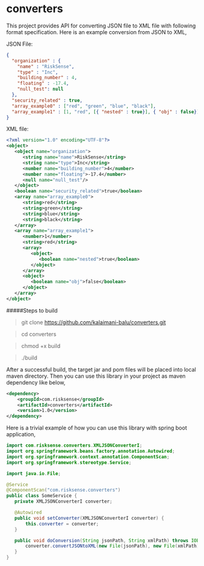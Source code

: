 # converters

This project provides API for converting JSON file to XML file with following format specification. Here is an example conversion from JSON to XML,

JSON File:
```json
{
  "organization" : {
    "name" : "RiskSense",
    "type" : "Inc",
    "building_number" : 4,
    "floating" : -17.4,
    "null_test": null
  },
  "security_related" : true,
  "array_example0" : ["red", "green", "blue", "black"],
  "array_example1" : [1, "red", [{ "nested" : true}], { "obj" : false}]
}
``` 
XML file:
```xml
<?xml version="1.0" encoding="UTF-8"?>
<object>
   <object name="organization">
      <string name="name">RiskSense</string>
      <string name="type">Inc</string>
      <number name="building_number">4</number>
      <number name="floating">-17.4</number>
      <null name="null_test"/>
   </object>
   <boolean name="security_related">true</boolean>
   <array name="array_example0">
      <string>red</string>
      <string>green</string>
      <string>blue</string>
      <string>black</string>
   </array>
   <array name="array_example1">
      <number>1</number>
      <string>red</string>
      <array>
         <object>
            <boolean name="nested">true</boolean>
         </object>
      </array>
      <object>
         <boolean name="obj">false</boolean>
      </object>
   </array>
</object>
```
#####Steps to build

> git clone https://github.com/kalaimani-balu/converters.git

> cd converters

> chmod +x build

> ./build

After a successful build, the target jar and pom files will be placed into local maven directory.
Then you can use this library in your project as maven dependency like below,
```xml
<dependency>
    <groupId>com.risksense</groupId>
    <artifactId>converters</artifactId>
    <version>1.0</version>
</dependency>
```
Here is a trivial example of how you can use this library with spring boot application,
 ```java
import com.risksense.converters.XMLJSONConverterI;
import org.springframework.beans.factory.annotation.Autowired;
import org.springframework.context.annotation.ComponentScan;
import org.springframework.stereotype.Service;

import java.io.File;

@Service
@ComponentScan("com.risksense.converters")
public class SomeService {
    private XMLJSONConverterI converter;

    @Autowired
    public void setConverter(XMLJSONConverterI converter) {
        this.converter = converter;
    }

    public void doConversion(String jsonPath, String xmlPath) throws IOException {
        converter.convertJSONtoXML(new File(jsonPath), new File(xmlPath));
    }
}
```
